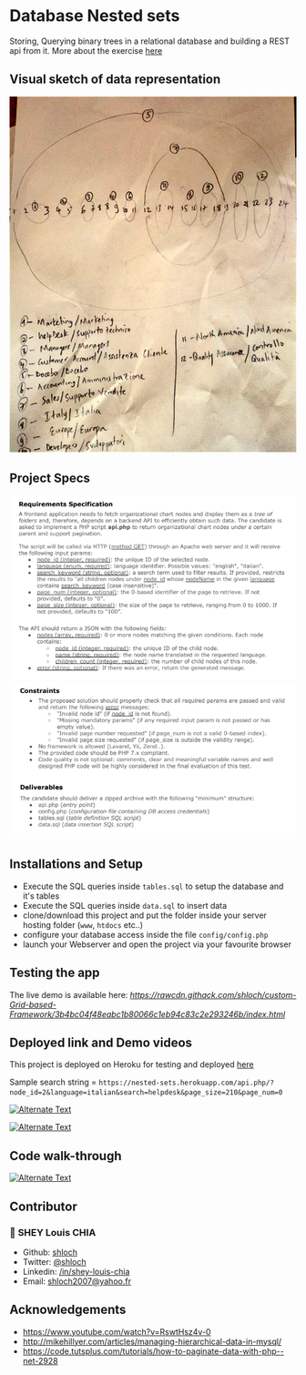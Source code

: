 # Database Nested sets

Storing, Querying binary trees in a relational database and building a REST api from it.
More about the exercise [here](https://github.com/shloch/DatabaseNestedSets/blob/main/Backend%20Developer%20Test%20-%20PHP%20NEW%2010_20.pdf)

## Visual sketch of data representation

![alt text](https://github.com/shloch/DatabaseNestedSets/blob/main/images/sketch.jpeg)

## Project Specs

![alt text](https://github.com/shloch/DatabaseNestedSets/blob/main/images/requirements.jpg)
![alt text](https://github.com/shloch/DatabaseNestedSets/blob/main/images/constraints.jpeg)


## Installations and Setup



- Execute the SQL queries inside `tables.sql` to setup the database and it's tables
- Execute the SQL queries inside `data.sql` to insert data
- clone/download this project and put the folder inside your server hosting folder (`www`, `htdocs` etc..)
- configure your database access inside the file  `config/config.php`
- launch your Webserver and open the project via your favourite browser


## Testing the app

The live demo is available here: _https://rawcdn.githack.com/shloch/custom-Grid-based-Framework/3b4bc04f48eabc1b80066c1eb94c83c2e293246b/index.html_


## Deployed link and Demo videos 

This project is deployed on Heroku for testing and deployed [here](https://nested-sets.herokuapp.com/api.php/)

Sample search string = `https://nested-sets.herokuapp.com/api.php/?node_id=2&language=italian&search=helpdesk&page_size=210&page_num=0`

<a href="{https://www.loom.com/share/afcc37bddd414dc8b027b6dca27fefba}" title="Link Title"><img src="{image-url}" alt="Alternate Text" /></a>


<a href="{https://www.loom.com/share/b2bc3f4fd9334fa1a470e3fc51310b30}" title="Link Title"><img src="{image-url}" alt="Alternate Text" /></a>



## Code walk-through
<a href="{https://www.loom.com/share/a31fa194b9784fbbbd3e99d49f566fd6}" title="Link Title"><img src="{image-url}" alt="Alternate Text" /></a>


## Contributor

### 👤 **SHEY Louis CHIA**

- Github: [shloch](https://github.com/shloch)
- Twitter: [@shloch](https://twitter.com/shloch)
- Linkedin: [/in/shey-louis-chia](https://www.linkedin.com/in/shey-louis-chia)
- Email: shloch2007@yahoo.fr


## Acknowledgements
- https://www.youtube.com/watch?v=RswtHsz4v-0
- http://mikehillyer.com/articles/managing-hierarchical-data-in-mysql/
- https://code.tutsplus.com/tutorials/how-to-paginate-data-with-php--net-2928

